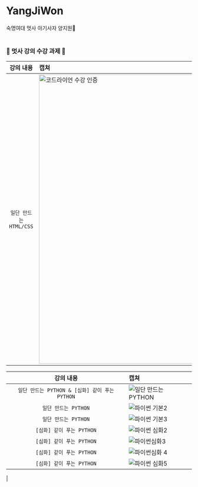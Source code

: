 # YangJiWon
숙명여대 멋사 아기사자 양지원🦁
<br><br>
### 🦁 멋사 강의 수강 과제 🦁

| 강의 내용 | 캡쳐 | 
|:------:|:------|
|`일단 만드는 HTML/CSS`|<img width='782' alt='코드라이언 수강 인증' src= 'https://user-images.githubusercontent.com/101974118/162584563-dd09a91f-6827-4d7f-8302-25ae43535cd4.png'>|

| 강의 내용 | 캡쳐 | 
|:------:|:------|
|`일단 만드는 PYTHON & [심화] 같이 푸는 PYTHON`|![일단 만드는 PYTHON](https://user-images.githubusercontent.com/101974118/167264622-ee386deb-d81b-4bf5-b948-f59deeb2224e.png)|
|`일단 만드는 PYTHON`|![파이썬 기본2](https://user-images.githubusercontent.com/101974118/167264718-836f4346-16b5-42da-9c65-470ade6f0c5e.png)|
|`일단 만드는 PYTHON`|![파이썬 기본3](https://user-images.githubusercontent.com/101974118/167264728-5f9758e1-9b24-4f08-9184-57b449ebf4bc.png)|
|`[심화] 같이 푸는 PYTHON`|![파이썬 심화2](https://user-images.githubusercontent.com/101974118/167264757-13eb1fc1-616c-4e6a-ac7f-b18f2d0bae37.png)|
|`[심화] 같이 푸는 PYTHON`|![파이썬심화3](https://user-images.githubusercontent.com/101974118/167264771-a10682bb-ed6a-42af-a685-7878e910356a.png)|
|`[심화] 같이 푸는 PYTHON`|![파이썬심화  4](https://user-images.githubusercontent.com/101974118/167264778-f27c5fa7-c0c5-4fac-b083-79ce06feabd7.png)|
|`[심화] 같이 푸는 PYTHON`|![파이썬 심화5](https://user-images.githubusercontent.com/101974118/167264780-0abfbe2b-e479-4186-bb4d-3a0023ce592f.png)
|

